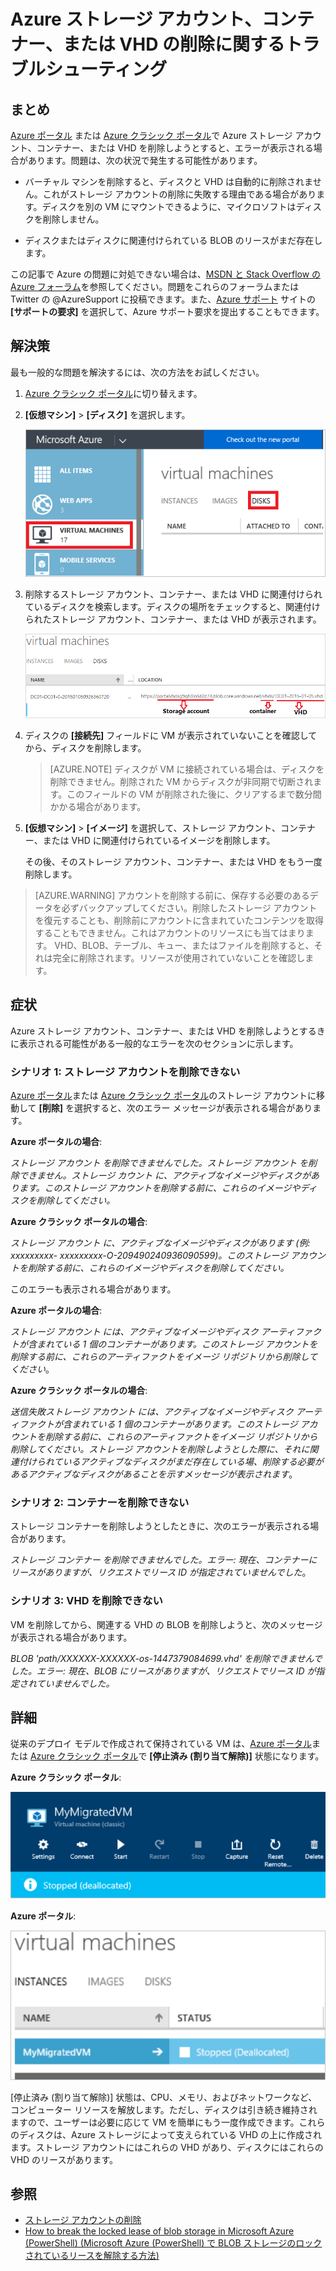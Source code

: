<properties
	pageTitle="Azure ストレージ アカウント、コンテナー、または VHD の削除に関するトラブルシューティング| Microsoft Azure"
	description="Azure ストレージ アカウント、コンテナー、または VHD の削除に関するトラブルシューティング"
	services="storage"
	documentationCenter=""
	authors="genlin"
	manager="felixwu"
	editor=""
	tags="storage"/>

<tags
	ms.service="storage"
	ms.workload="na"
	ms.tgt_pltfrm="na"
	ms.devlang="na"
	ms.topic="article"
	ms.date="03/20/2016"
	ms.author="genli"/>

# Azure ストレージ アカウント、コンテナー、または VHD の削除に関するトラブルシューティング

## まとめ
[Azure ポータル](https://portal.azure.com/) または [Azure クラシック ポータル](https://manage.windowsazure.com/)で Azure ストレージ アカウント、コンテナー、または VHD を削除しようとすると、エラーが表示される場合があります。問題は、次の状況で発生する可能性があります。

-	バーチャル マシンを削除すると、ディスクと VHD は自動的に削除されません。これがストレージ アカウントの削除に失敗する理由である場合があります。ディスクを別の VM にマウントできるように、マイクロソフトはディスクを削除しません。

-	ディスクまたはディスクに関連付けられている BLOB のリースがまだ存在します。

この記事で Azure の問題に対処できない場合は、[MSDN と Stack Overflow の Azure フォーラム](https://azure.microsoft.com/support/forums/)を参照してください。問題をこれらのフォーラムまたは Twitter の @AzureSupport に投稿できます。また、[Azure サポート](https://azure.microsoft.com/support/options/) サイトの **[サポートの要求]** を選択して、Azure サポート要求を提出することもできます。

## 解決策
最も一般的な問題を解決するには、次の方法をお試しください。

1. [Azure クラシック ポータル](https://manage.windowsazure.com/)に切り替えます。
2. **[仮想マシン]** > **[ディスク]** を選択します。

	![Azure クラシック ポータルでのバーチャル マシン上のディスクのイメージ。](./media/storage-cannot-delete-storage-account-container-vhd/VMUI.png)

3. 削除するストレージ アカウント、コンテナー、または VHD に関連付けられているディスクを検索します。ディスクの場所をチェックすると、関連付けられたストレージ アカウント、コンテナー、または VHD が表示されます。

	![Azure クラシック ポータルでディスクの場所情報を示すイメージ](./media/storage-cannot-delete-storage-account-container-vhd/DiskLocation.png)

4. ディスクの **[接続先]** フィールドに VM が表示されていないことを確認してから、ディスクを削除します。

 	> [AZURE.NOTE] ディスクが VM に接続されている場合は、ディスクを削除できません。削除された VM からディスクが非同期で切断されます。このフィールドの VM が削除された後に、クリアするまで数分間かかる場合があります。

5. **[仮想マシン]** > **[イメージ]** を選択して、ストレージ アカウント、コンテナー、または VHD に関連付けられているイメージを削除します。

	その後、そのストレージ アカウント、コンテナー、または VHD をもう一度削除します。

> [AZURE.WARNING] アカウントを削除する前に、保存する必要のあるデータを必ずバックアップしてください。削除したストレージ アカウントを復元することも、削除前にアカウントに含まれていたコンテンツを取得することもできません。これはアカウントのリソースにも当てはまります。 VHD、BLOB、テーブル、キュー、またはファイルを削除すると、それは完全に削除されます。リソースが使用されていないことを確認します。

## 症状

Azure ストレージ アカウント、コンテナー、または VHD を削除しようとするきに表示される可能性がある一般的なエラーを次のセクションに示します。

### シナリオ 1: ストレージ アカウントを削除できない

[Azure ポータル](https://portal.azure.com/)または [Azure クラシック ポータル](https://manage.windowsazure.com/)のストレージ アカウントに移動して **[削除]** を選択すると、次のエラー メッセージが表示される場合があります。

**Azure ポータルの場合**:

*ストレージ アカウント <vm-storage-account-name> を削除できませんでした。ストレージ アカウント <vm-storage-account-name> を削除できません。ストレージ カウント <vm-storage-account-name> に、アクティブなイメージやディスクがあります。このストレージ アカウントを削除する前に、これらのイメージやディスクを削除してください。*

**Azure クラシック ポータルの場合**:

*ストレージ アカウント <vm-storage-account-name> に、アクティブなイメージやディスクがあります (例: xxxxxxxxx- xxxxxxxxx-O-209490240936090599)。このストレージ アカウントを削除する前に、これらのイメージやディスクを削除してください。*

このエラーも表示される場合があります。

**Azure ポータルの場合**:

*ストレージ アカウント <vm-storage-account-name> には、アクティブなイメージやディスク アーティファクトが含まれている 1 個のコンテナーがあります。このストレージ アカウントを削除する前に、これらのアーティファクトをイメージ リポジトリから削除してください*。

**Azure クラシック ポータルの場合**:

*送信失敗ストレージ アカウント <vm-storage-account-name> には、アクティブなイメージやディスク アーティファクトが含まれている 1 個のコンテナーがあります。このストレージ アカウントを削除する前に、これらのアーティファクトをイメージ リポジトリから削除してください。ストレージ アカウントを削除しようとした際に、それに関連付けられているアクティブなディスクがまだ存在している場、削除する必要があるアクティブなディスクがあることを示すメッセージが表示されます*。

### シナリオ 2: コンテナーを削除できない

ストレージ コンテナーを削除しようとしたときに、次のエラーが表示される場合があります。

*ストレージ コンテナー <container name> を削除できませんでした。エラー: 現在、コンテナーにリースがありますが、リクエストでリース ID が指定されていませんでした*。

### シナリオ 3: VHD を削除できない

VM を削除してから、関連する VHD の BLOB を削除しようと、次のメッセージが表示される場合があります。

*BLOB 'path/XXXXXX-XXXXXX-os-1447379084699.vhd' を削除できませんでした。エラー: 現在、BLOB にリースがありますが、リクエストでリース ID が指定されていませんでした。*

## 詳細

従来のデプロイ モデルで作成されて保持されている VM は、[Azure ポータル](https://portal.azure.com/)または [Azure クラシック ポータル](https://manage.windowsazure.com/)で **[停止済み (割り当て解除)]** 状態になります。

**Azure クラシック ポータル**:

![Azure クラシック ポータルでの [停止済み (割り当て解除)] 状態。](./media/storage-cannot-delete-storage-account-container-vhd/moreinfo1.png)

**Azure ポータル**:

![Azure ポータルでの [停止済み (割り当て解除)] 状態。](./media/storage-cannot-delete-storage-account-container-vhd/moreinfo2.png)

[停止済み (割り当て解除)] 状態は、CPU、メモリ、およびネットワークなど、コンピューター リソースを解放します。ただし、ディスクは引き続き維持されますので、ユーザーは必要に応じて VM を簡単にもう一度作成できます。これらのディスクは、Azure ストレージによって支えられている VHD の上に作成されます。ストレージ アカウントにはこれらの VHD があり、ディスクにはこれらの VHD のリースがあります。

## 参照

- [ストレージ アカウントの削除](storage-create-storage-account.md#delete-a-storage-account)
- [How to break the locked lease of blob storage in Microsoft Azure (PowerShell) (Microsoft Azure (PowerShell) で BLOB ストレージのロックされているリースを解除する方法)](https://gallery.technet.microsoft.com/scriptcenter/How-to-break-the-locked-c2cd6492)

<!---HONumber=AcomDC_0330_2016-->